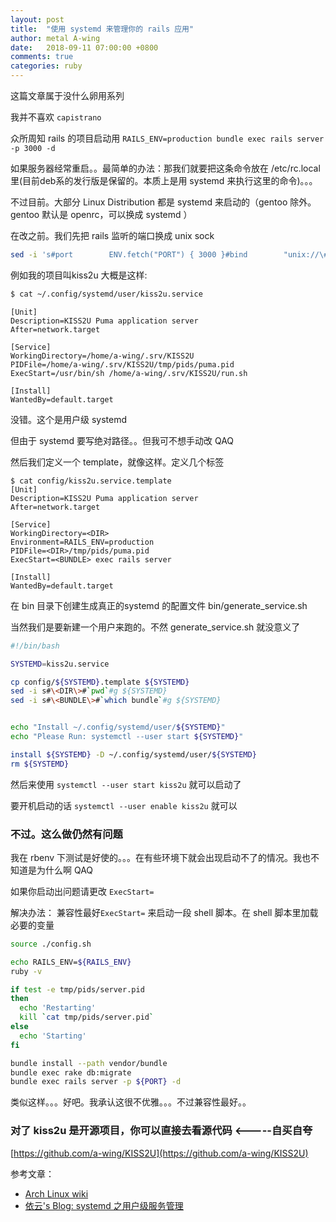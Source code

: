 ```yaml
---
layout: post
title:  "使用 systemd 来管理你的 rails 应用"
author: metal A-wing
date:   2018-09-11 07:00:00 +0800
comments: true
categories: ruby
---
```


这篇文章属于没什么卵用系列

我并不喜欢 `capistrano`


众所周知 rails 的项目启动用 `RAILS_ENV=production bundle exec rails server -p 3000 -d`

如果服务器经常重启。。最简单的办法：那我们就要把这条命令放在 /etc/rc.local 里(目前deb系的发行版是保留的。本质上是用 systemd 来执行这里的命令)。。。

不过目前。大部分 Linux Distribution 都是 systemd 来启动的（gentoo 除外。gentoo 默认是 openrc，可以换成 systemd ）

在改之前。我们先把 rails 监听的端口换成 unix sock
```sh
sed -i 's#port        ENV.fetch("PORT") { 3000 }#bind        "unix://\#{Rails.root}/tmp/sockets/puma.sock"#g' config/puma.rb
```


例如我的项目叫kiss2u 大概是这样:

```sh
$ cat ~/.config/systemd/user/kiss2u.service
```

```
[Unit]
Description=KISS2U Puma application server
After=network.target

[Service]
WorkingDirectory=/home/a-wing/.srv/KISS2U
PIDFile=/home/a-wing/.srv/KISS2U/tmp/pids/puma.pid
ExecStart=/usr/bin/sh /home/a-wing/.srv/KISS2U/run.sh

[Install]
WantedBy=default.target
```

没错。这个是用户级 systemd

但由于 systemd 要写绝对路径。。但我可不想手动改 QAQ

然后我们定义一个 template，就像这样。定义几个标签
```
$ cat config/kiss2u.service.template
[Unit]
Description=KISS2U Puma application server
After=network.target

[Service]
WorkingDirectory=<DIR>
Environment=RAILS_ENV=production
PIDFile=<DIR>/tmp/pids/puma.pid
ExecStart=<BUNDLE> exec rails server

[Install]
WantedBy=default.target
```

在 bin 目录下创建生成真正的systemd 的配置文件 bin/generate_service.sh

当然我们是要新建一个用户来跑的。不然 generate_service.sh 就没意义了

```bash
#!/bin/bash

SYSTEMD=kiss2u.service

cp config/${SYSTEMD}.template ${SYSTEMD}
sed -i s#\<DIR\>#`pwd`#g ${SYSTEMD}
sed -i s#\<BUNDLE\>#`which bundle`#g ${SYSTEMD}


echo "Install ~/.config/systemd/user/${SYSTEMD}"
echo "Please Run: systemctl --user start ${SYSTEMD}"

install ${SYSTEMD} -D ~/.config/systemd/user/${SYSTEMD}
rm ${SYSTEMD}
```

然后来使用 `systemctl --user start kiss2u` 就可以启动了

要开机启动的话 `systemctl --user enable kiss2u` 就可以

### **不过。这么做仍然有问题**

我在 rbenv 下测试是好使的。。。在有些环境下就会出现启动不了的情况。我也不知道是为什么啊 QAQ

如果你启动出问题请更改 `ExecStart=`

解决办法： 兼容性最好`ExecStart=` 来启动一段 shell 脚本。在 shell 脚本里加载必要的变量
```sh
source ./config.sh

echo RAILS_ENV=${RAILS_ENV}
ruby -v

if test -e tmp/pids/server.pid
then
  echo 'Restarting'
  kill `cat tmp/pids/server.pid`
else
  echo 'Starting'
fi

bundle install --path vendor/bundle
bundle exec rake db:migrate
bundle exec rails server -p ${PORT} -d
```
类似这样。。。好吧。我承认这很不优雅。。。不过兼容性最好。。


### 对了 kiss2u 是开源项目，你可以直接去看源代码 <-----自买自夸

[https://github.com/a-wing/KISS2U](https://github.com/a-wing/KISS2U)


参考文章：
- [Arch Linux wiki](https://wiki.archlinux.org/index.php/Rails)
- [依云's Blog: systemd 之用户级服务管理](https://blog.lilydjwg.me/2014/2/2/systemd-user-daemons.42631.html)



